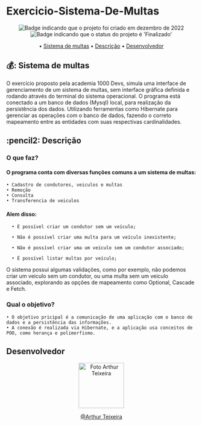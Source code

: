 # Exercicio-Sistema-De-Multas

<p align="center">
    <img alt="Badge indicando que o projeto foi criado em dezembro de 2022" src="https://img.shields.io/badge/Data%20de%20cria%C3%A7%C3%A3o-Dezembro%2F2022-blue">
    <img alt="Badge indicando que o status do projeto é 'Finalizado'" src="https://img.shields.io/badge/Status-Finalizado-green">
</p>

<p align="center">
    • <a href="#SistemaDeMultas">Sistema de multas</a>
    • <a href="#descricao">Descrição</a>
    • <a href="#Desenvolvedor">Desenvolvedor</a>
</p>

<h2 id="SistemaDeMultas"> 💰: Sistema de multas</h2>

O exercício proposto pela academia 1000 Devs,  simula uma interface de gerenciamento de um sistema de multas, sem interface gráfica definida e rodando através do terminal do sistema operacional. O programa está conectado a um banco de dados (Mysql) local, para realização da persistência dos dados. Utilizando ferramentas como Hibernate para gerenciar as operações com o banco de dados, fazendo o correto mapeamento entre as entidades com suas respectivas cardinalidades.<br>

<h2 id="descricao">:pencil2: Descrição</h2>

### O que faz?
#### O programa conta com diversas funções comuns a um sistema de multas:
    • Cadastro de condutores, veiculos e multas
    • Remoção
    • Consulta
    • Transferencia de veiculos
    
#### Alem disso:
     
      • É possível criar um condutor sem um veículo; 

      • Não é possível criar uma multa para um veículo inexistente;

      • Não é possível criar uma um veículo sem um condutor associado;

      • É possível listar multas por veículo;
      
O sistema possui algumas validações, como por exemplo, não podemos criar um veiculo sem um condutor, ou uma multa sem um veiculo associado, explorando as opções de mapeamento como Optional, Cascade e Fetch.

### Qual o objetivo?
    • O objetivo pricipal é a comunicação de uma aplicação com o banco de dados e a persistência das informações.
    • A conexão é realizada via Hibernate, e a aplicação usa conceitos de POO, como herança e polimorfismo.
   
<h2 id="Desenvolvedor"> Desenvolvedor</h2>
<p>
<p align="center">
  <a href="https://github.com/ArthurTB8">
    <img width="120px" src="https://avatars.githubusercontent.com/u/107354840?v=4" alt="Foto Arthur Teixeira">
  </a>

<p align="center">
<a href="https://www.linkedin.com/in/arthur-teixeira-8885b1241/">@Arthur Teixeira</a>

</p>
</p>
